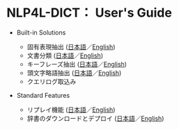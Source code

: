 # NLP4L-DICT： User's Guide


- Built-in Solutions

	- 固有表現抽出 ([日本語](dict_ner_ja.md)／[English](dict_ner.md))
	- 文書分類 ([日本語](dict_doc_class_ja.md)／[English](dict_doc_class.md))
	- キーフレーズ抽出 ([日本語](dict_kea_ja.md)／[English](dict_kea.md))
	- 頭文字略語抽出 ([日本語](dict_acronym_ja.md)／[English](dict_acronym.md))
	- クエリログ取込み

- Standard Features

	- リプレイ機能 ([日本語](dict_replay_ja.md)／[English](dict_replay.md))
	- 辞書のダウンロードとデプロイ ([日本語](dict_download_ja.md)／[English](dict_download.md))

